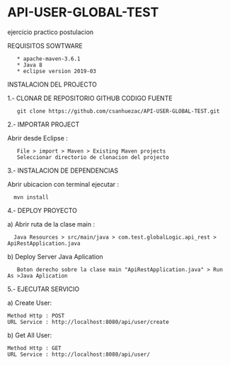 # API-USER-GLOBAL-TEST
ejercicio practico postulacion

REQUISITOS SOWTWARE

       * apache-maven-3.6.1
       * Java 8
       * eclipse version 2019-03


INSTALACION DEL PROJECTO

1.- CLONAR DE REPOSITORIO GITHUB CODIGO FUENTE
  
       git clone https://github.com/csanhuezac/API-USER-GLOBAL-TEST.git  

2.- IMPORTAR PROJECT 

  Abrir desde Eclipse :
  
       File > import > Maven > Existing Maven projects
       Seleccionar directorio de clonacion del projecto
   
3.- INSTALACION DE DEPENDENCIAS 

  Abrir ubicacion con terminal ejecutar :
  
      mvn install
  
4.- DEPLOY PROYECTO 

  a) Abrir ruta de la clase main :
  
      Java Resources > src/main/java > com.test.globalLogic.api_rest > ApiRestApplication.java
      
  b) Deploy Server Java Aplication
  
       Boton derecho sobre la clase main "ApiRestApplication.java" > Run As >Java Aplication
       
5.- EJECUTAR SERVICIO 

  a) Create User:
  
    Method Http : POST
    URL Service : http://localhost:8080/api/user/create
    
  b) Get All User:
  
    Method Http : GET
    URL Service : http://localhost:8080/api/user/
 
    


